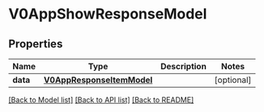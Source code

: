 # V0AppShowResponseModel

## Properties
Name | Type | Description | Notes
------------ | ------------- | ------------- | -------------
**data** | [**V0AppResponseItemModel**](V0AppResponseItemModel.md) |  | [optional] 

[[Back to Model list]](../README.md#documentation-for-models) [[Back to API list]](../README.md#documentation-for-api-endpoints) [[Back to README]](../README.md)


